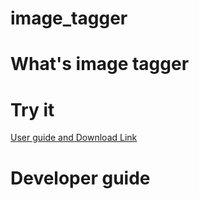 # image_tagger

# What's image tagger

# Try it
[User guide and Download Link](https://hackmd.io/@iJR7h8jYSP-QULUBWb122A/HJAjSYm-t)

# Developer guide

